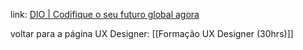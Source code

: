 
link: [DIO | Codifique o seu futuro global agora](https://web.dio.me/course/introducao-pratica-ao-figma/learning/30e6a999-5fd9-4e6e-aaf7-c047980ab33e)

voltar para a página UX Designer: [[Formação UX Designer (30hrs)]]


